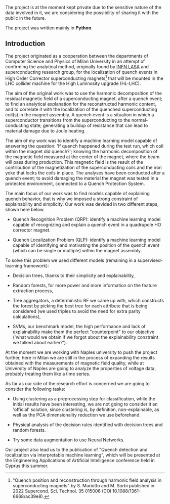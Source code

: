 The project is at the moment kept private due to the sensitive nature of the data involved in it, we
are considering the possibility of sharing it with the public in the future.

The project was written mainly in **Python**.

## Introduction
The project originated as a cooperation between the departments of Computer Science and Physics of
Milan University in an attempt of confirming the analytical method, originally found by
<a href="https://homelasa.mi.infn.it/it/">INFN LASA</a> and  superconducting research group, for the localization of
quench events in High Order Corrector superconducting magnets[^1] that will be mounted in the LHC collider machine for the High
Luminosity upgrade (HL-LHC).

The aim of the original work was to use the harmonic decomposition of the residual magnetic field of
a superconducting magnet, after a quench event; to find an analytical explanation for the
reconstructed harmonic content, and to correlate it with the localization of the quenched
superconducting coil(s) in the magnet assembly. A quench event is a situation in which a
superconductor transitions from the superconducting to the normal-conducting state; generating a
buildup of resistance that can lead to material damage due to Joule heating.

The aim of my work was to identify a machine learning model capable of answering the question: 'If quench
happened during the test run, which coil within the magnet did quench?'; knowing the harmonic
decomposition of the magnetic field measured at the center of the magnet, where the beam will pass
during production. This magnetic field is the result of the contribution of the magnetization of the
superconducting coils and the iron yoke that locks the coils in place. The analyses have been
conducted after a quench event; to avoid damaging the material the magnet was tested in a protected environment, connected to a Quench Protection System.

The main focus of our work was to find models capable of explaining quench behavior, that is why we
imposed a strong constraint of explainability and simplicity. Our work was devided in two different
steps, shown here below.

- Quench Recognition Problem (QRP): identify a machine learning model capable of recognizing and explain a
quench event in a quadrupole HO corrector magnet.

- Quench Localization Problem (QLP): identify a machine learning model capable of identifying and
motivating the position of the quench event (which can be single or multiple) within the magnet
assembly.

To solve this problem we used different models (remaining in a supervised-learning framework):

- Decision trees, thanks to their simplicity and explainability,

- Random forests, for more power and more information on the feature extraction process,

- Tree aggregators, a deterministic RF we came up with, which constructs the forest by picking the
best tree for each attribute that is being considered (we used triples to avoid the need for extra
parity calculations),

- SVMs, our benchmark model, the high performance and lack of explainability make them the perfect
"counterpoint" to our objective ('what would we obtain if we forgot about the explainability
constraint we talked about earlier?'). 

At the moment we are working with Naples university to push the project further, here in Milan we
are still in the process of expanding the results obtained with the measurements of magnetic field
quality, while at University of Naples are going to analyze the properties of voltage data, probably
treating them like a time series.

As far as our side of the research effort is concerned we are going to consider the following tasks:

- Using clustering as a preprocessing step for classification, while the initial results have been
interesting, we are not going to consider it an 'official' solution, since clustering is, by
definition, non-explainable, as well as the PCA dimensionality reduction we use beforehand.

- Physical analysis of the decision rules identified with decision trees and random forests.

- Try some data augmentation to use Neural Networks.

Our project also lead us to the publication of "Quench detection and localization via interpretable machine learning", which will be presented at the Engineering Applications of Artificial Intelligence conference held in Cyprus this summer.

[^1]: "Quench position and reconstruction through harmonic field analysis in superconducting magnets" by S. Mariotto and M. Sorbi published in 2022 Supercond. Sci. Technol. 35 015006 (DOI 10.1088/1361-6668/ac39e8).
